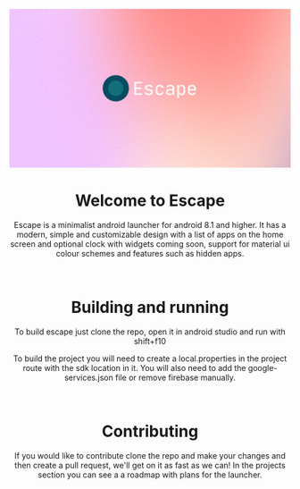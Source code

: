 ![Banner](https://github.com/georgeclensy/Escape/blob/master/branding/Banner.png)

<!--suppress ALL -->
<div align="center">
  
<h1 align="center">
  Welcome to Escape
</h1>

Escape is a minimalist android launcher for android 8.1 and higher. It has a modern, simple and customizable design with a list of apps on the home screen and optional clock with widgets coming soon, support for material ui colour schemes and features such as hidden apps.

<br/>

<h1>
  Building and running
</h1>

To build escape just clone the repo, open it in android studio and run with shift+f10 

To build the project you will need to create a local.properties in the project route with the sdk location in it. You will also need to add the google-services.json file or remove firebase manually.
 
<br>

<h1>
  Contributing
</h1>

If you would like to contribute clone the repo and make your changes and then create a pull request, we'll get on it as fast as we can! In the projects section you can see a a roadmap with plans for the launcher.  

</div>
